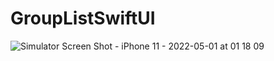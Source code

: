 # GroupListSwiftUI


![Simulator Screen Shot - iPhone 11 - 2022-05-01 at 01 18 09](https://user-images.githubusercontent.com/4920178/166120590-8b884de0-0e24-49b4-bb94-d5b11e6db6b1.png)

